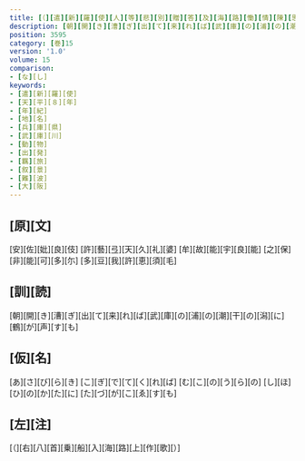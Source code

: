 ```yaml
---
title: [（][遣][新][羅][使][人][等][悲][別][贈][答][及][海][路][慟][情][陳][思][并][當][所][誦][之][古][歌][）]
description: [朝][開][き][漕][ぎ][出][て][来][れ][ば][武][庫][の][浦][の][潮][干][の][潟][に][鶴][が][声][す][も]
position: 3595
category: [巻]15
version: '1.0'
volume: 15
comparison:
- [な][し]
keywords:
- [遣][新][羅][使]
- [天][平][８][年]
- [年][紀]
- [地][名]
- [兵][庫][県]
- [武][庫][川]
- [動][物]
- [出][発]
- [羈][旅]
- [叙][景]
- [難][波]
- [大][阪]
---
```


## [原][文]

[安][佐][妣][良][伎] [許][藝][弖][天][久][礼][婆] [牟][故][能][宇][良][能] [之][保][非][能][可][多][尓] [多][豆][我][許][恵][須][毛]

## [訓][読]

[朝][開][き][漕][ぎ][出][て][来][れ][ば][武][庫][の][浦][の][潮][干][の][潟][に][鶴][が][声][す][も]

## [仮][名]

[あ][さ][び][ら][き] [こ][ぎ][で][て][く][れ][ば] [む][こ][の][う][ら][の] [し][ほ][ひ][の][か][た][に] [た][づ][が][こ][ゑ][す][も]

## [左][注]

[（][右][八][首][乗][船][入][海][路][上][作][歌][）]
